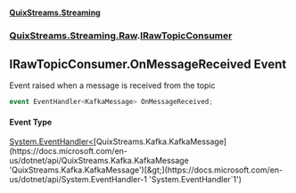 #### [QuixStreams.Streaming](index.md 'index')
### [QuixStreams.Streaming.Raw](QuixStreams.Streaming.Raw.md 'QuixStreams.Streaming.Raw').[IRawTopicConsumer](IRawTopicConsumer.md 'QuixStreams.Streaming.Raw.IRawTopicConsumer')

## IRawTopicConsumer.OnMessageReceived Event

Event raised when a message is received from the topic

```csharp
event EventHandler<KafkaMessage> OnMessageReceived;
```

#### Event Type
[System.EventHandler&lt;](https://docs.microsoft.com/en-us/dotnet/api/System.EventHandler-1 'System.EventHandler`1')[QuixStreams.Kafka.KafkaMessage](https://docs.microsoft.com/en-us/dotnet/api/QuixStreams.Kafka.KafkaMessage 'QuixStreams.Kafka.KafkaMessage')[&gt;](https://docs.microsoft.com/en-us/dotnet/api/System.EventHandler-1 'System.EventHandler`1')